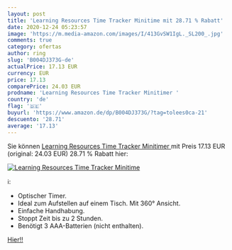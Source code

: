 ```yaml
---
layout: post
title: 'Learning Resources Time Tracker Minitime mit 28.71 % Rabatt'
date: 2020-12-24 05:23:57
image: 'https://m.media-amazon.com/images/I/413GvSW1IgL._SL200_.jpg'
comments: true
category: ofertas
author: ring
slug: 'B004DJ373G-de'
actualPrice: 17.13 EUR
currency: EUR
price: 17.13
comparePrice: 24.03 EUR
prodname: 'Learning Resources Time Tracker Minitimer '
country: 'de'
flag: '🇩🇪'
buyurl: 'https://www.amazon.de/dp/B004DJ373G/?tag=tolees0ca-21'
descuento: '28.71'
average: '17.13'
---
```


Sie können [Learning Resources Time Tracker Minitimer ](https://www.amazon.de/dp/B004DJ373G/?tag=tolees0ca-21) mit Preis 17.13 EUR (original: 24.03 EUR) 28.71 % Rabatt hier:

[![Learning Resources Time Tracker Minitime](https://m.media-amazon.com/images/I/413GvSW1IgL._SL200_.jpg)](https://www.amazon.de/dp/B004DJ373G/?tag=tolees0ca-21)

ℹ️:

- Optischer Timer.
- Ideal zum Aufstellen auf einem Tisch. Mit 360° Ansicht.
- Einfache Handhabung.
- Stoppt Zeit bis zu 2 Stunden.
- Benötigt 3 AAA-Batterien (nicht enthalten).

[Hier!!](https://www.amazon.de/dp/B004DJ373G/?tag=tolees0ca-21)
